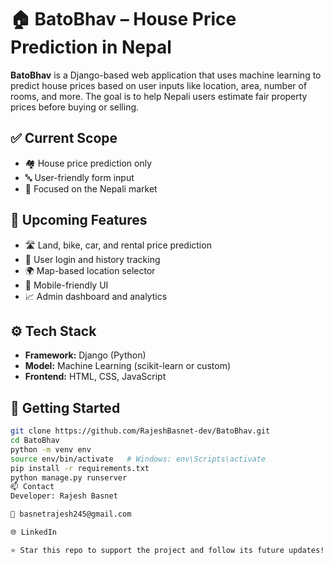 # 🏠 BatoBhav – House Price Prediction in Nepal

**BatoBhav** is a Django-based web application that uses machine learning to predict house prices based on user inputs like location, area, number of rooms, and more. The goal is to help Nepali users estimate fair property prices before buying or selling.

## ✅ Current Scope

- 🏘️ House price prediction only
- 🔤 User-friendly form input
- 🎯 Focused on the Nepali market

## 🚧 Upcoming Features

- 🛣️ Land, bike, car, and rental price prediction
- 👤 User login and history tracking
- 🌍 Map-based location selector
- 📱 Mobile-friendly UI
- 📈 Admin dashboard and analytics

## ⚙️ Tech Stack

- **Framework:** Django (Python)
- **Model:** Machine Learning (scikit-learn or custom)
- **Frontend:** HTML, CSS, JavaScript

## 🚀 Getting Started

```bash
git clone https://github.com/RajeshBasnet-dev/BatoBhav.git
cd BatoBhav
python -m venv env
source env/bin/activate   # Windows: env\Scripts\activate
pip install -r requirements.txt
python manage.py runserver
📫 Contact
Developer: Rajesh Basnet

📧 basnetrajesh245@gmail.com

🌐 LinkedIn

⭐ Star this repo to support the project and follow its future updates!

